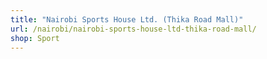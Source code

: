 ```yaml
---
title: "Nairobi Sports House Ltd. (Thika Road Mall)"
url: /nairobi/nairobi-sports-house-ltd-thika-road-mall/
shop: Sport
---
```

